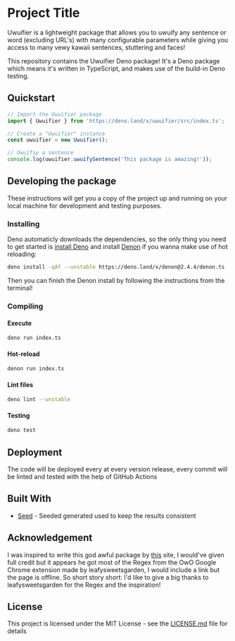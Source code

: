 # Project Title

Uwuifier is a lightweight package that allows you to uwuify any sentence or word (excluding URL's) with many configurable parameters while giving you access to many vewy kawaii sentences, stuttering and faces!

This repository contains the Uwuifier Deno package!  It's a Deno package which means it's written in TypeScript, and makes use of the build-in Deno testing.

## Quickstart

```typescript
// Import the Uwuifier package
import { Uwuifier } from 'https://deno.land/x/uwuifier/src/index.ts';

// Create a "Uwuifier" instance
const uwuifier = new Uwuifier();

// Uwuifiy a sentence
console.log(uwuifier.uwuifySentence('This package is amazing!'));
```

## Developing the package

These instructions will get you a copy of the project up and running on your local machine for development and testing purposes.

### Installing

Deno automaticly downloads the dependencies, so the only thing you need to get started is [install Deno](https://deno.land/manual/getting_started/installation) and install [Denon](https://deno.land/x/denon@2.4.5) if you wanna make use of hot reloading:

```bash
deno install -qAf --unstable https://deno.land/x/denon@2.4.4/denon.ts
```

Then you can finish the Denon install by following the instructions from the terminal!

### Compiling

#### Execute

```bash
deno run index.ts
```

#### Hot-reload

```bash
denon run index.ts
```

#### Lint files

```bash
deno lint --unstable
```

#### Testing

```bash
deno test
```

## Deployment

The code will be deployed every at every version release, every commit will be linted and tested with the help of GitHub Actions

## Built With

* [Seed](https://github.com/Schotsl/Seed) - Seeded generated used to keep the results consistent

## Acknowledgement

I was inspired to write this god awful package by [this](https://honk.moe/tools/owo.html) site, I would've given full credit but it appears he got most of the Regex from the OwO Google Chrome extension made by leafysweetsgarden, I would include a link but the page is offline. So short story short: I'd like to give a big thanks to leafysweetsgarden for the Regex and the inspiration! 


## License

This project is licensed under the MIT License - see the [LICENSE.md](LICENSE.md) file for details

